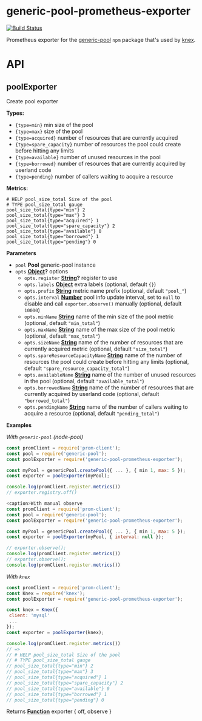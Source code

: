# generic-pool-prometheus-exporter

[![Build Status](https://travis-ci.org/hekike/generic-pool-prometheus-exporter.svg?branch=master)](https://travis-ci.org/hekike/generic-pool-prometheus-exporter)

Prometheus exporter for the [generic-pool](https://github.com/coopernurse/node-pool)
`npm` package that's used by [knex](https://www.npmjs.com/package/knex).

# API

## poolExporter

Create pool exporter

**Types:**

-   `{type=min}` min size of the pool
-   `{type=max}` size of the pool
-   `{type=acquired}` number of resources that are currently acquired
-   `{type=spare_capacity}` number of resources the pool could create before
     hitting any limits
-   `{type=available}` number of unused resources in the pool
-   `{type=borrowed}` number of resources that are currently acquired by
     userland code
-   `{type=pending}` number of callers waiting to acquire a resource

**Metrics:**

    # HELP pool_size_total Size of the pool
    # TYPE pool_size_total gauge
    pool_size_total{type="min"} 2
    pool_size_total{type="max"} 3
    pool_size_total{type="acquired"} 1
    pool_size_total{type="spare_capacity"} 2
    pool_size_total{type="available"} 0
    pool_size_total{type="borrowed"} 1
    pool_size_total{type="pending"} 0

**Parameters**

-   `pool` **Pool**  generic-pool instance
-   `opts` **[Object](https://developer.mozilla.org/docs/Web/JavaScript/Reference/Global_Objects/Object)?** options
    -   `opts.register` **[String](https://developer.mozilla.org/docs/Web/JavaScript/Reference/Global_Objects/String)?** register to use
    -   `opts.labels` **[Object](https://developer.mozilla.org/docs/Web/JavaScript/Reference/Global_Objects/Object)** extra labels (optional, default `{}`)
    -   `opts.prefix` **[String](https://developer.mozilla.org/docs/Web/JavaScript/Reference/Global_Objects/String)** metric name prefix (optional, default `"pool_"`)
    -   `opts.interval` **[Number](https://developer.mozilla.org/docs/Web/JavaScript/Reference/Global_Objects/Number)** pool info update interval,
         set to `null` to disable and call `exporter.observe()` manually (optional, default `10000`)
    -   `opts.minName` **[String](https://developer.mozilla.org/docs/Web/JavaScript/Reference/Global_Objects/String)** name of the min size of
         the pool metric (optional, default `"min_total"`)
    -   `opts.maxName` **[String](https://developer.mozilla.org/docs/Web/JavaScript/Reference/Global_Objects/String)** name of the max size of
         the pool metric (optional, default `"max_total"`)
    -   `opts.sizeName` **[String](https://developer.mozilla.org/docs/Web/JavaScript/Reference/Global_Objects/String)** name of the number of
         resources that are currently acquired metric (optional, default `"size_total"`)
    -   `opts.spareResourceCapacityName` **[String](https://developer.mozilla.org/docs/Web/JavaScript/Reference/Global_Objects/String)** name of the number of resources the pool could create before hitting any limits (optional, default `"spare_resource_capacity_total"`)
    -   `opts.availableName` **[String](https://developer.mozilla.org/docs/Web/JavaScript/Reference/Global_Objects/String)** name of the
         number of unused resources in the pool (optional, default `"available_total"`)
    -   `opts.borrowedName` **[String](https://developer.mozilla.org/docs/Web/JavaScript/Reference/Global_Objects/String)** name of the
         number of resources that are currently acquired by userland code (optional, default `"borrowed_total"`)
    -   `opts.pendingName` **[String](https://developer.mozilla.org/docs/Web/JavaScript/Reference/Global_Objects/String)** name of the number
         of callers waiting to acquire a resource (optional, default `"pending_total"`)

**Examples**

_With `generic-pool` (node-pool)_

```javascript
const promClient = require('prom-client');
const pool = require('generic-pool');
const poolExporter = require('generic-pool-prometheus-exporter');

const myPool = genericPool.createPool({ ... }, { min 1, max: 5 });
const exporter = poolExporter(myPool);

console.log(promClient.register.metrics())
// exporter.registry.off()
```

```javascript
<caption>With manual observe
const promClient = require('prom-client');
const pool = require('generic-pool');
const poolExporter = require('generic-pool-prometheus-exporter');

const myPool = genericPool.createPool({ ... }, { min 1, max: 5 });
const exporter = poolExporter(myPool, { interval: null });

// exporter.observe();
console.log(promClient.register.metrics())
// exporter.observe();
console.log(promClient.register.metrics())
```

_With `knex`_

```javascript
const promClient = require('prom-client');
const Knex = require('knex');
const poolExporter = require('generic-pool-prometheus-exporter');

const knex = Knex({
 client: 'mysql'
 ...
});
const exporter = poolExporter(knex);

console.log(promClient.register.metrics())
// =>
// # HELP pool_size_total Size of the pool
// # TYPE pool_size_total gauge
// pool_size_total{type="min"} 2
// pool_size_total{type="max"} 3
// pool_size_total{type="acquired"} 1
// pool_size_total{type="spare_capacity"} 2
// pool_size_total{type="available"} 0
// pool_size_total{type="borrowed"} 1
// pool_size_total{type="pending"} 0
```

Returns **[Function](https://developer.mozilla.org/docs/Web/JavaScript/Reference/Statements/function)** exporter { off, observe }
